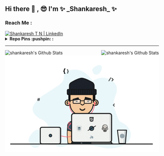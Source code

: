 <h2> Hi there 👋 , 😎  I'm ✨ _Shankaresh_ ✨ </h2>

<h3> Reach Me :</h3>
<a href="https://www.linkedin.com/in/shankaresh-t-n-9186a6160">
<img alt="Shankaresh T N | LinkedIn" width="30px" src="https://cdn.jsdelivr.net/npm/simple-icons@v3/icons/linkedin.svg" />
</a>

<details>
  <summary> <b>Repo Pins :pushpin: : </b> </summary>
  <br>
  
  [![100-Days-of-coding-python](https://github-readme-stats.vercel.app/api/pin/?username=shankaresh&repo=100-Days-of-coding)](https://github.com/shankaresh/100-Days-of-coding)
</details>
<hr>

<img align="left" alt="shankaresh's Github Stats" src="https://github-readme-stats.codestackr.vercel.app/api?username=shankaresh&show_icons=true&hide_border=true"/>
<img align="right" alt="shankaresh's Github Stats" src="https://github-readme-stats.vercel.app/api/top-langs/?username=shankaresh&layout=compact&hide_border=true" />

<p align="center">
<img src="https://github.com/shankaresh/shankaresh/blob/master/dx.gif" alt="me"/>
</p>

<!--
**shankaresh/shankaresh** is a ✨ _special_ ✨ repository because its `README.md` (this file) appears on your GitHub profile.

Here are some ideas to get you started:

- 🔭 I’m currently working on ...
- 🌱 I’m currently learning ...
- 👯 I’m looking to collaborate on ...
- 🤔 I’m looking for help with ...
- 💬 Ask me about ...
- 📫 How to reach me: ...
- 😄 Pronouns: ...
- ⚡ Fun fact: ...
-->
